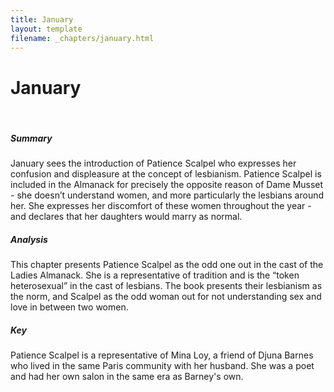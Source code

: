 ```yaml
---
title: January
layout: template
filename: _chapters/january.html
---
```


<h1>January</h1>
<br>
<div class="container">
      <div class="card">
          <div class="card-body">
                <h5 class="card-title">Summary</h5>
                <p class="card-text"> January sees the introduction of Patience Scalpel who expresses her confusion and displeasure at the concept of lesbianism. Patience Scalpel is included in the Almanack for precisely the opposite reason of Dame Musset - she doesn’t understand women, and more particularly the lesbians around her. She expresses her discomfort of these women throughout the year - and declares that her daughters would marry as normal.  </p>
          </div>
      </div>
      <div class="card">
          <div class="card-body">
                <h5 class="card-title">Analysis</h5>
                <p class="card-text"> This chapter presents Patience Scalpel as the odd one out in the cast of the Ladies Almanack. She is a representative of tradition and is the “token heterosexual” in the cast of lesbians. The book presents their lesbianism as the norm, and Scalpel as the odd woman out for not understanding sex and love in between two women. </p>
          </div>
      </div>
      <div class="card">
          <div class="card-body">
                <h5 class="card-title">Key</h5>
                <p class="card-text"> Patience Scalpel is a representative of Mina Loy, a friend of Djuna Barnes who lived in the same Paris community with her husband. She was a poet and had her own salon in the same era as Barney's own.</p>
          </div>
      </div>
</div>
